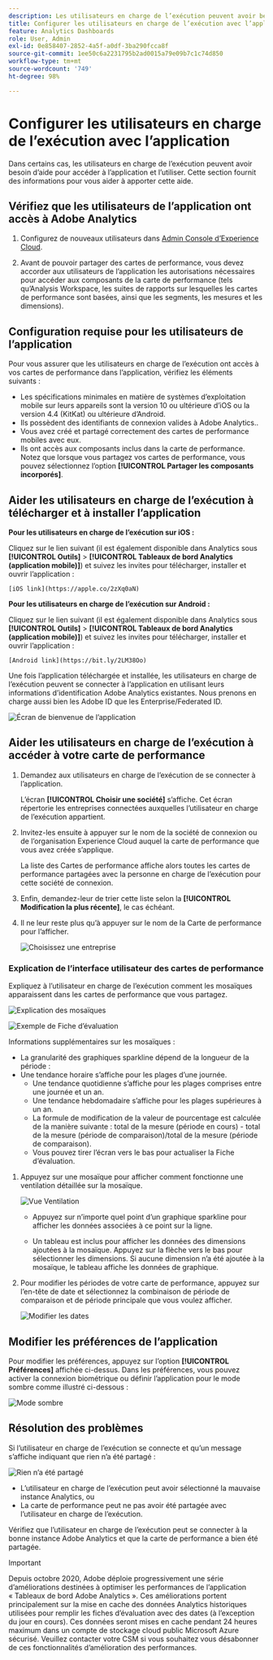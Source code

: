 ```yaml
---
description: Les utilisateurs en charge de l’exécution peuvent avoir besoin d’une assistance supplémentaire pour accéder à l’application et l’utiliser. Cette section fournit des informations pour vous aider à apporter cette aide.
title: Configurer les utilisateurs en charge de l’exécution avec l’application
feature: Analytics Dashboards
role: User, Admin
exl-id: 0e858407-2852-4a5f-a0df-3ba290fcca8f
source-git-commit: 1ee50c6a2231795b2ad0015a79e09b7c1c74d850
workflow-type: tm+mt
source-wordcount: '749'
ht-degree: 98%

---
```


# Configurer les utilisateurs en charge de l’exécution avec l’application

Dans certains cas, les utilisateurs en charge de l’exécution peuvent avoir besoin d’aide pour accéder à l’application et l’utiliser. Cette section fournit des informations pour vous aider à apporter cette aide.

## Vérifiez que les utilisateurs de l’application ont accès à Adobe Analytics

1. Configurez de nouveaux utilisateurs dans [Admin Console dʼExperience Cloud](/help/admin/admin-console/permissions/product-profile.md).

1. Avant de pouvoir partager des cartes de performance, vous devez accorder aux utilisateurs de lʼapplication les autorisations nécessaires pour accéder aux composants de la carte de performance (tels quʼAnalysis Workspace, les suites de rapports sur lesquelles les cartes de performance sont basées, ainsi que les segments, les mesures et les dimensions).

## Configuration requise pour les utilisateurs de lʼapplication

Pour vous assurer que les utilisateurs en charge de lʼexécution ont accès à vos cartes de performance dans lʼapplication, vérifiez les éléments suivants :

* Les spécifications minimales en matière de systèmes d’exploitation mobile sur leurs appareils sont la version 10 ou ultérieure d’iOS ou la version 4.4 (KitKat) ou ultérieure d’Android.
* Ils possèdent des identifiants de connexion valides à Adobe Analytics..
* Vous avez créé et partagé correctement des cartes de performance mobiles avec eux.
* Ils ont accès aux composants inclus dans la carte de performance. Notez que lorsque vous partagez vos cartes de performance, vous pouvez sélectionnez lʼoption **[!UICONTROL Partager les composants incorporés]**.

## Aider les utilisateurs en charge de lʼexécution à télécharger et à installer lʼapplication

**Pour les utilisateurs en charge de l’exécution sur iOS :**

Cliquez sur le lien suivant (il est également disponible dans Analytics sous **[!UICONTROL Outils]** > **[!UICONTROL Tableaux de bord Analytics (application mobile)]**) et suivez les invites pour télécharger, installer et ouvrir l’application :

`[iOS link](https://apple.co/2zXq0aN)`

**Pour les utilisateurs en charge de l’exécution sur Android :**

Cliquez sur le lien suivant (il est également disponible dans Analytics sous **[!UICONTROL Outils]** > **[!UICONTROL Tableaux de bord Analytics (application mobile)]**) et suivez les invites pour télécharger, installer et ouvrir l’application :

`[Android link](https://bit.ly/2LM38Oo)`

Une fois l’application téléchargée et installée, les utilisateurs en charge de l’exécution peuvent se connecter à l’application en utilisant leurs informations d’identification Adobe Analytics existantes. Nous prenons en charge aussi bien les Adobe ID que les Enterprise/Federated ID.

![Écran de bienvenue de l’application](assets/welcome.png)

## Aider les utilisateurs en charge de lʼexécution à accéder à votre carte de performance

1. Demandez aux utilisateurs en charge de lʼexécution de se connecter à lʼapplication.

   Lʼécran **[!UICONTROL Choisir une société]** sʼaffiche. Cet écran répertorie les entreprises connectées auxquelles l’utilisateur en charge de l’exécution appartient.

1. Invitez-les ensuite à appuyer sur le nom de la société de connexion ou de lʼorganisation Experience Cloud auquel la carte de performance que vous avez créée sʼapplique.

   La liste des Cartes de performance affiche alors toutes les cartes de performance partagées avec la personne en charge de lʼexécution pour cette société de connexion.

1. Enfin, demandez-leur de trier cette liste selon la **[!UICONTROL Modification la plus récente]**, le cas échéant.

1. Il ne leur reste plus quʼà appuyer sur le nom de la Carte de performance pour lʼafficher.

   ![Choisissez une entreprise](assets/accesscard.png)


### Explication de lʼinterface utilisateur des cartes de performance

Expliquez à lʼutilisateur en charge de lʼexécution comment les mosaïques apparaissent dans les cartes de performance que vous partagez.

![Explication des mosaïques](assets/newexplain.png)

![Exemple de Fiche d’évaluation](assets/intro_scorecard.png)

Informations supplémentaires sur les mosaïques :

* La granularité des graphiques sparkline dépend de la longueur de la période :
* Une tendance horaire s’affiche pour les plages d’une journée.
   * Une tendance quotidienne s’affiche pour les plages comprises entre une journée et un an.
   * Une tendance hebdomadaire s’affiche pour les plages supérieures à un an.
   * La formule de modification de la valeur de pourcentage est calculée de la manière suivante : total de la mesure (période en cours) - total de la mesure (période de comparaison)/total de la mesure (période de comparaison).
   * Vous pouvez tirer l’écran vers le bas pour actualiser la Fiche d’évaluation.


1. Appuyez sur une mosaïque pour afficher comment fonctionne une ventilation détaillée sur la mosaïque.

   ![Vue Ventilation](assets/sparkline.png)

   * Appuyez sur n’importe quel point d’un graphique sparkline pour afficher les données associées à ce point sur la ligne.

   * Un tableau est inclus pour afficher les données des dimensions ajoutées à la mosaïque. Appuyez sur la flèche vers le bas pour sélectionner les dimensions. Si aucune dimension n’a été ajoutée à la mosaïque, le tableau affiche les données de graphique.

1. Pour modifier les périodes de votre carte de performance, appuyez sur l’en-tête de date et sélectionnez la combinaison de période de comparaison et de période principale que vous voulez afficher.

   ![Modifier les dates](assets/changedate.png)

## Modifier les préférences de l’application

Pour modifier les préférences, appuyez sur l’option **[!UICONTROL Préférences]** affichée ci-dessus. Dans les préférences, vous pouvez activer la connexion biométrique ou définir l’application pour le mode sombre comme illustré ci-dessous :

![Mode sombre](assets/darkmode.png)

## Résolution des problèmes

Si l’utilisateur en charge de l’exécution se connecte et qu’un message s’affiche indiquant que rien n’a été partagé :

![Rien n’a été partagé](assets/nothing.png)

* L’utilisateur en charge de l’exécution peut avoir sélectionné la mauvaise instance Analytics, ou
* La carte de performance peut ne pas avoir été partagée avec l’utilisateur en charge de l’exécution.

Vérifiez que l’utilisateur en charge de l’exécution peut se connecter à la bonne instance Adobe Analytics et que la carte de performance a bien été partagée.

>[!IMPORTANT]
>
>Depuis octobre 2020, Adobe déploie progressivement une série d’améliorations destinées à optimiser les performances de l’application « Tableaux de bord Adobe Analytics ». Ces améliorations portent principalement sur la mise en cache des données Analytics historiques utilisées pour remplir les fiches d’évaluation avec des dates (à l’exception du jour en cours). Ces données seront mises en cache pendant 24 heures maximum dans un compte de stockage cloud public Microsoft Azure sécurisé. Veuillez contacter votre CSM si vous souhaitez vous désabonner de ces fonctionnalités d’amélioration des performances.
